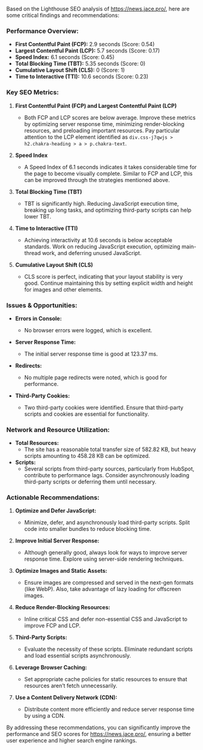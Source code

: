 Based on the Lighthouse SEO analysis of https://news.jace.pro/, here are some critical findings and recommendations:

### Performance Overview:
- **First Contentful Paint (FCP):** 2.9 seconds (Score: 0.54)
- **Largest Contentful Paint (LCP):** 5.7 seconds (Score: 0.17)
- **Speed Index:** 6.1 seconds (Score: 0.45)
- **Total Blocking Time (TBT):** 5.35 seconds (Score: 0)
- **Cumulative Layout Shift (CLS):** 0 (Score: 1)
- **Time to Interactive (TTI):** 10.6 seconds (Score: 0.23)

### Key SEO Metrics:
1. **First Contentful Paint (FCP) and Largest Contentful Paint (LCP)**
   - Both FCP and LCP scores are below average. Improve these metrics by optimizing server response time, minimizing render-blocking resources, and preloading important resources. Pay particular attention to the LCP element identified as `div.css-j7qwjs > h2.chakra-heading > a > p.chakra-text`.

2. **Speed Index**
   - A Speed Index of 6.1 seconds indicates it takes considerable time for the page to become visually complete. Similar to FCP and LCP, this can be improved through the strategies mentioned above.

3. **Total Blocking Time (TBT)**
   - TBT is significantly high. Reducing JavaScript execution time, breaking up long tasks, and optimizing third-party scripts can help lower TBT.

4. **Time to Interactive (TTI)**
   - Achieving interactivity at 10.6 seconds is below acceptable standards. Work on reducing JavaScript execution, optimizing main-thread work, and deferring unused JavaScript.

5. **Cumulative Layout Shift (CLS)**
   - CLS score is perfect, indicating that your layout stability is very good. Continue maintaining this by setting explicit width and height for images and other elements.

### Issues & Opportunities:
- **Errors in Console:**
  - No browser errors were logged, which is excellent.
  
- **Server Response Time:**
  - The initial server response time is good at 123.37 ms.

- **Redirects:**
  - No multiple page redirects were noted, which is good for performance.

- **Third-Party Cookies:**
  - Two third-party cookies were identified. Ensure that third-party scripts and cookies are essential for functionality.

### Network and Resource Utilization:
- **Total Resources:**
  - The site has a reasonable total transfer size of 582.82 KB, but heavy scripts amounting to 458.28 KB can be optimized.
- **Scripts:**
  - Several scripts from third-party sources, particularly from HubSpot, contribute to performance lags. Consider asynchronously loading third-party scripts or deferring them until necessary.

### Actionable Recommendations:
1. **Optimize and Defer JavaScript:**
   - Minimize, defer, and asynchronously load third-party scripts. Split code into smaller bundles to reduce blocking time.
  
2. **Improve Initial Server Response:**
   - Although generally good, always look for ways to improve server response time. Explore using server-side rendering techniques.
   
3. **Optimize Images and Static Assets:**
   - Ensure images are compressed and served in the next-gen formats (like WebP). Also, take advantage of lazy loading for offscreen images.

4. **Reduce Render-Blocking Resources:**
   - Inline critical CSS and defer non-essential CSS and JavaScript to improve FCP and LCP.

5. **Third-Party Scripts:**
   - Evaluate the necessity of these scripts. Eliminate redundant scripts and load essential scripts asynchronously.

6. **Leverage Browser Caching:**
   - Set appropriate cache policies for static resources to ensure that resources aren’t fetch unnecessarily.

7. **Use a Content Delivery Network (CDN):**
   - Distribute content more efficiently and reduce server response time by using a CDN.

By addressing these recommendations, you can significantly improve the performance and SEO scores for https://news.jace.pro/, ensuring a better user experience and higher search engine rankings.